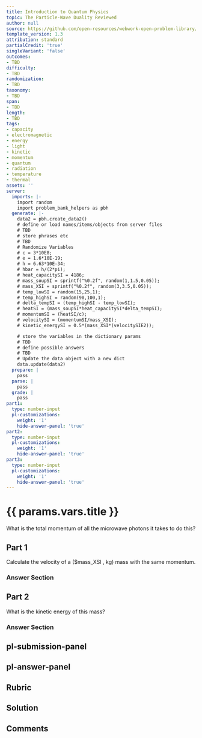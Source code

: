 ```yaml
---
title: Introduction to Quantum Physics
topic: The Particle-Wave Duality Reviewed
author: null
source: https://github.com/open-resources/webwork-open-problem-library/tree/master/Contrib/BrockPhysics/College_Physics_Urone/29.Introduction_to_Quantum_Physics/29-08.The_Particle_Wave_Duality_Reviewed/NU_U17_29_08_005.pg
template_version: 1.3
attribution: standard
partialCredit: 'true'
singleVariant: 'false'
outcomes:
- TBD
difficulty:
- TBD
randomization:
- TBD
taxonomy:
- TBD
span:
- TBD
length:
- TBD
tags:
- capacity
- electromagnetic
- energy
- light
- kinetic
- momentum
- quantum
- radiation
- temperature
- thermal
assets: ''
server:
  imports: |-
    import random
    import problem_bank_helpers as pbh
  generate: |-
    data2 = pbh.create_data2()
    # define or load names/items/objects from server files
    # TBD
    # store phrases etc
    # TBD
    # Randomize Variables
    # c = 3*10E8;
    # e = 1.6*10E-19;
    # h = 6.63*10E-34;
    # hbar = h/(2*pi);
    # heat_capacitySI = 4186;
    # mass_soupSI = sprintf("%0.2f", random(1,1.5,0.05));
    # mass_XSI = sprintf("%0.2f", random(3,3.5,0.05));
    # temp_lowSI = random(15,25,1);
    # temp_highSI = random(90,100,1);
    # delta_tempSI = (temp_highSI - temp_lowSI);
    # heatSI = (mass_soupSI*heat_capacitySI*delta_tempSI);
    # momentumSI = (heatSI/c);
    # velocitySI = (momentumSI/mass_XSI);
    # kinetic_energySI = 0.5*(mass_XSI*(velocitySIE2));

    # store the variables in the dictionary params
    # TBD
    # define possible answers
    # TBD
    # Update the data object with a new dict
    data.update(data2)
  prepare: |
    pass
  parse: |
    pass
  grade: |
    pass
part1:
  type: number-input
  pl-customizations:
    weight: '1'
    hide-answer-panel: 'true'
part2:
  type: number-input
  pl-customizations:
    weight: '1'
    hide-answer-panel: 'true'
part3:
  type: number-input
  pl-customizations:
    weight: '1'
    hide-answer-panel: 'true'
---
```


# {{ params.vars.title }} 


What is the total momentum of all the microwave photons it takes to do this?

## Part 1 
Calculate the velocity of a ($mass_XSI , kg) mass with the same momentum. 


 ### Answer Section

## Part 2 
What is the kinetic energy of this mass? 


 ### Answer Section


## pl-submission-panel 


## pl-answer-panel 


## Rubric 


## Solution 


## Comments 


